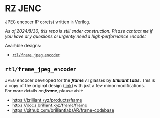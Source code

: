 # RZ JENC
JPEG encoder IP core(s) written in Verilog.  
  
_As of 2024/8/30, this repo is still under construction. Please contact me if you have any questions or urgently need a high-performance encoder._ 
  
Available designs:
- [```rtl/frame_jpeg_encoder```](#frame_jpeg_encoder)

## ```rtl/frame_jpeg_encoder``` <a name="frame_jpeg_encoder"></a>
JPEG encoder developed for the **_frame_** AI glasses by **_Brilliant Labs_**. This is a copy of the original design ([link](https://github.com/brilliantlabsAR/frame-codebase/tree/main/source/fpga/modules/camera/jpeg_encoder)) with just a few minor modifications.  
For more details on **_frame_**, please visit:  
- https://brilliant.xyz/products/frame  
- https://docs.brilliant.xyz/frame/frame  
- https://github.com/brilliantlabsAR/frame-codebase  
